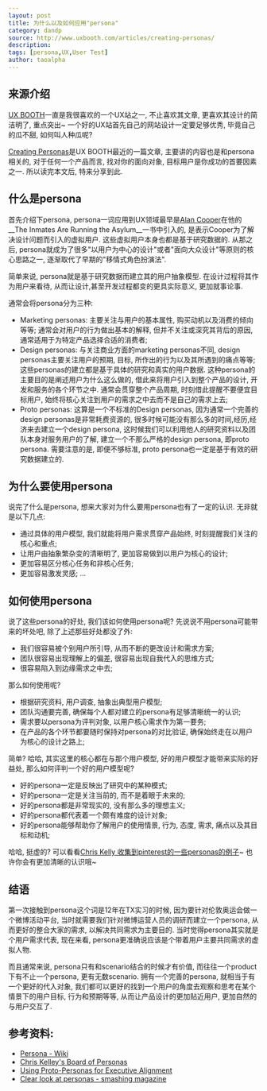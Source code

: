 ```yaml
---
layout: post
title: 为什么以及如何应用"persona"
category: dandp
source: http://www.uxbooth.com/articles/creating-personas/
description: 
tags: [persona,UX,User Test]
author: taoalpha
---
```


## 来源介绍

[UX BOOTH](http://www.uxbooth.com)一直是我很喜欢的一个UX站之一, 不止喜欢其文章, 更喜欢其设计的简洁明了, 重点突出~ 一个好的UX站首先自己的网站设计一定要足够优秀, 毕竟自己的瓜不甜, 如何叫人种瓜呢?

[Creating Personas](http://www.uxbooth.com/articles/creating-personas/)是UX BOOTH最近的一篇文章, 主要讲的内容也是和persona相关的, 对于任何一个产品而言, 找对你的面向对象, 目标用户是你成功的首要因素之一. 所以读完本文后, 特来分享到此.

## 什么是persona

首先介绍下persona, persona一词应用到UX领域最早是[Alan Cooper](http://en.wikipedia.org/wiki/Alan_Cooper)在他的__The Inmates Are Running the Asylum__一书中引入的, 是表示Cooper为了解决设计问题而引入的虚拟用户. 这些虚拟用户本身也都是基于研究数据的. 从那之后, persona就成为了很多"以用户为中心的设计"或者"面向大众设计"等原则的核心思路之一, 逐渐取代了早期的"移情式角色扮演法".

简单来说, persona就是基于研究数据而建立其的用户抽象模型. 在设计过程将其作为用户来看待, 从而让设计,甚至开发过程都变的更具实际意义, 更加就事论事.

通常会将persona分为三种:

- Marketing personas: 主要关注与用户的基本属性, 购买动机以及消费的倾向等等; 通常会对用户的行为做出基本的解释, 但并不关注或深究其背后的原因, 通常适用于为特定产品选择合适的消费者;
- Design personas: 与关注商业方面的marketing personas不同, design personas主要关注用户的预期, 目标, 所作出的行为以及其所遇到的痛点等等; 这些personas的建立都是基于具体的研究和真实的用户数据. 这种persona的主要目的是阐述用户为什么这么做的, 借此来将用户引入到整个产品的设计, 开发和服务的各个环节之中. 通常会贯穿整个产品周期, 时刻借此提醒不要便宜目标用户, 始终将核心关注到用户的需求之中去而不是自己的需求上去;
- Proto personas: 这算是一个不标准的Design personas, 因为通常一个完善的design personas是非常耗费资源的, 很多时候可能没有那么多的时间,经历,经济来去建立一个design persona, 这时候我们可以利用他人的研究资料以及团队本身对服务用户的了解, 建立一个不那么严格的design persona, 即proto persona. 需要注意的是, 即便不够标准, proto persona也一定是基于有效的研究数据建立的.

## 为什么要使用persona

说完了什么是persona, 想来大家对为什么要用persona也有了一定的认识. 无非就是以下几点:

- 通过具体的用户模型, 我们就能将用户需求贯穿产品始终, 时刻提醒我们关注的核心和重点;
- 让用户由抽象繁杂变的清晰明了, 更加容易做到以用户为核心的设计;
- 更加容易区分核心任务和非核心任务;
- 更加容易激发灵感;
...


## 如何使用persona

说了这些persona的好处, 我们该如何使用persona呢? 先说说不用persona可能带来的坏处吧, 除了上述那些好处都没了外:

- 我们很容易被个别用户所引导, 从而不断的更改设计和需求方案;
- 团队很容易出现理解上的偏差, 很容易出现自我代入的思维方式;
- 很容易陷入到边缘需求之中去;

那么如何使用呢?

- 根据研究资料, 用户调查, 抽象出典型用户模型;
- 团队沟通要完善, 确保每个人都对建立的persona有足够清晰统一的认识;
- 需求要以persona为评判对象, 以用户核心需求作为第一要务;
- 在产品的各个环节都要随时保持对persona的对比验证, 确保始终走在以用户为核心的设计之路上;

简单? 哈哈, 其实这里的核心都在与那个用户模型, 好的用户模型才能带来实际的好益处, 那么如何评判一个好的用户模型呢?

- 好的persona一定是反映出了研究中的某种模式;
- 好的persona一定是关注当前的, 而不是着眼于未来的;
- 好的persona都是非常现实的, 没有那么多的理想主义;
- 好的persona都代表着一个颇有难度的设计对象;
- 好的persona能够帮助你了解用户的使用情景, 行为, 态度, 需求, 痛点以及其目标和动机;

哈哈, 挺虚的? 可以看看[Chris Kelly 收集到pinterest的一些personas的例子](https://www.pinterest.com/chrismkelley/personas/)~ 也许你会有更加清晰的认识哦~

## 结语

第一次接触到persona这个词是12年在TX实习的时候, 因为要针对伦敦奥运会做一个微博活动平台, 当时就需要我们针对微博运营人员的调研而建立一个persona, 从而更好的整合大家的需求, 以解决共同需求为主要目的. 当时觉得persona其实就是个用户需求代表, 现在来看, persona更准确说应该是个带着用户主要共同需求的虚拟人物.

而且通常来说, persona只有和scenario结合的时候才有价值, 而往往一个product下有不止一个persona, 更有无数scenario. 拥有一个完善的persona, 就相当于有一个更好的代入对象, 我们都可以更好的找到一个用户的角度去观察和思考在某个情景下的用户目标, 行为和预期等等, 从而让产品设计的更加贴近用户, 更加自然的与用户交互了.

## 参考资料:

- [Persona - Wiki](http://en.wikipedia.org/wiki/Persona#In_user_experience_design)
- [Chris Kelley's Board of Personas](https://www.pinterest.com/chrismkelley/personas/)
- [Using Proto-Personas for Executive Alignment](https://uxmag.com/articles/using-proto-personas-for-executive-alignment)
- [Clear look at personas - smashing magazine](http://www.smashingmagazine.com/2014/08/06/a-closer-look-at-personas-part-1/)
